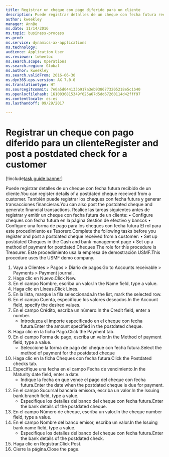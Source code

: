 ```yaml
--- 
title: Registrar un cheque con pago diferido para un cliente
description: Puede registrar detalles de un cheque con fecha futura recibido de un cliente.
author: kweekley
manager: AnnBe
ms.date: 11/14/2016
ms.topic: business-process
ms.prod: 
ms.service: dynamics-ax-applications
ms.technology: 
audience: Application User
ms.reviewer: twheeloc
ms.search.scope: Operations
ms.search.region: Global
ms.author: kweekley
ms.search.validFrom: 2016-06-30
ms.dyn365.ops.version: AX 7.0.0
ms.translationtype: HT
ms.sourcegitcommit: 7e0a5d044133b917a3eb9386773205218e5c1b40
ms.openlocfilehash: 1610036815349f625a67d5dd67260114d42fff97
ms.contentlocale: es-es
ms.lasthandoff: 09/29/2017

---
```

# <a name="register-and-post-a-postdated-check-for-a-customer"></a><span data-ttu-id="e3b6b-103">Registrar un cheque con pago diferido para un cliente</span><span class="sxs-lookup"><span data-stu-id="e3b6b-103">Register and post a postdated check for a customer</span></span>

[!include[task guide banner](../../includes/task-guide-banner.md)]

<span data-ttu-id="e3b6b-104">Puede registrar detalles de un cheque con fecha futura recibido de un cliente.</span><span class="sxs-lookup"><span data-stu-id="e3b6b-104">You can register details of a postdated cheque received from a customer.</span></span> <span data-ttu-id="e3b6b-105">También puede registrar los cheques con fecha futura y generar transacciones financieras.</span><span class="sxs-lookup"><span data-stu-id="e3b6b-105">You can also post the postdated cheque and generate financial transactions.</span></span>   <span data-ttu-id="e3b6b-106">Realice las tareas siguientes antes de registrar y emitir un cheque con fecha futura de un cliente:   • Configure cheques con fecha futura en la página Gestión de efectivo y bancos • Configure una forma de pago para los cheques con fecha futura   El rol para este procedimiento es Tesorero.</span><span class="sxs-lookup"><span data-stu-id="e3b6b-106">Complete the following tasks before you register and post a postdated cheque received from a customer:   • Set up postdated Cheques in the Cash and bank management page • Set up a method of payment for postdated Cheques   The role for this procedure is Treasurer.</span></span> <span data-ttu-id="e3b6b-107">Este procedimiento usa la empresa de demostración USMF.</span><span class="sxs-lookup"><span data-stu-id="e3b6b-107">This procedure uses the USMF demo company.</span></span>

1. <span data-ttu-id="e3b6b-108">Vaya a Clientes > Pagos > Diario de pagos.</span><span class="sxs-lookup"><span data-stu-id="e3b6b-108">Go to Accounts receivable > Payments > Payment journal.</span></span>
2. <span data-ttu-id="e3b6b-109">Haga clic en Nuevo.</span><span class="sxs-lookup"><span data-stu-id="e3b6b-109">Click New.</span></span>
3. <span data-ttu-id="e3b6b-110">En el campo Nombre, escriba un valor.</span><span class="sxs-lookup"><span data-stu-id="e3b6b-110">In the Name field, type a value.</span></span>
4. <span data-ttu-id="e3b6b-111">Haga clic en Líneas.</span><span class="sxs-lookup"><span data-stu-id="e3b6b-111">Click Lines.</span></span>
5. <span data-ttu-id="e3b6b-112">En la lista, marque la fila seleccionada.</span><span class="sxs-lookup"><span data-stu-id="e3b6b-112">In the list, mark the selected row.</span></span>
6. <span data-ttu-id="e3b6b-113">En el campo Cuenta, especifique los valores deseados.</span><span class="sxs-lookup"><span data-stu-id="e3b6b-113">In the Account field, specify the desired values.</span></span>
7. <span data-ttu-id="e3b6b-114">En el campo Crédito, escriba un número.</span><span class="sxs-lookup"><span data-stu-id="e3b6b-114">In the Credit field, enter a number.</span></span>
    * <span data-ttu-id="e3b6b-115">Introduzca el importe especificado en el cheque con fecha futura.</span><span class="sxs-lookup"><span data-stu-id="e3b6b-115">Enter the amount specified in the postdated cheque.</span></span>  
8. <span data-ttu-id="e3b6b-116">Haga clic en la ficha Pago.</span><span class="sxs-lookup"><span data-stu-id="e3b6b-116">Click the Payment tab.</span></span>
9. <span data-ttu-id="e3b6b-117">En el campo Forma de pago, escriba un valor.</span><span class="sxs-lookup"><span data-stu-id="e3b6b-117">In the Method of payment field, type a value.</span></span>
    * <span data-ttu-id="e3b6b-118">Seleccione la forma de pago del cheque con fecha futura.</span><span class="sxs-lookup"><span data-stu-id="e3b6b-118">Select the method of payment for the postdated cheque</span></span>  
10. <span data-ttu-id="e3b6b-119">Haga clic en la ficha Cheques con fecha futura.</span><span class="sxs-lookup"><span data-stu-id="e3b6b-119">Click the Postdated checks tab.</span></span>
11. <span data-ttu-id="e3b6b-120">Especifique una fecha en el campo Fecha de vencimiento.</span><span class="sxs-lookup"><span data-stu-id="e3b6b-120">In the Maturity date field, enter a date.</span></span>
    * <span data-ttu-id="e3b6b-121">Indique la fecha en que vence el pago del cheque con fecha futura.</span><span class="sxs-lookup"><span data-stu-id="e3b6b-121">Enter the date when the postdated cheque is due for payment.</span></span>  
12. <span data-ttu-id="e3b6b-122">En el campo Sucursal bancaria emisora, escriba un valor.</span><span class="sxs-lookup"><span data-stu-id="e3b6b-122">In the Issuing bank branch field, type a value.</span></span>
    * <span data-ttu-id="e3b6b-123">Especifique los detalles del banco del cheque con fecha futura.</span><span class="sxs-lookup"><span data-stu-id="e3b6b-123">Enter the bank details of the postdated cheque.</span></span>  
13. <span data-ttu-id="e3b6b-124">En el campo Número de cheque, escriba un valor.</span><span class="sxs-lookup"><span data-stu-id="e3b6b-124">In the cheque number field, type a value.</span></span>
14. <span data-ttu-id="e3b6b-125">En el campo Nombre del banco emisor, escriba un valor.</span><span class="sxs-lookup"><span data-stu-id="e3b6b-125">In the Issuing bank name field, type a value.</span></span>
    * <span data-ttu-id="e3b6b-126">Especifique los detalles del banco del cheque con fecha futura.</span><span class="sxs-lookup"><span data-stu-id="e3b6b-126">Enter the bank details of the postdated check.</span></span>  
15. <span data-ttu-id="e3b6b-127">Haga clic en Registrar.</span><span class="sxs-lookup"><span data-stu-id="e3b6b-127">Click Post.</span></span>
16. <span data-ttu-id="e3b6b-128">Cierre la página.</span><span class="sxs-lookup"><span data-stu-id="e3b6b-128">Close the page.</span></span>


